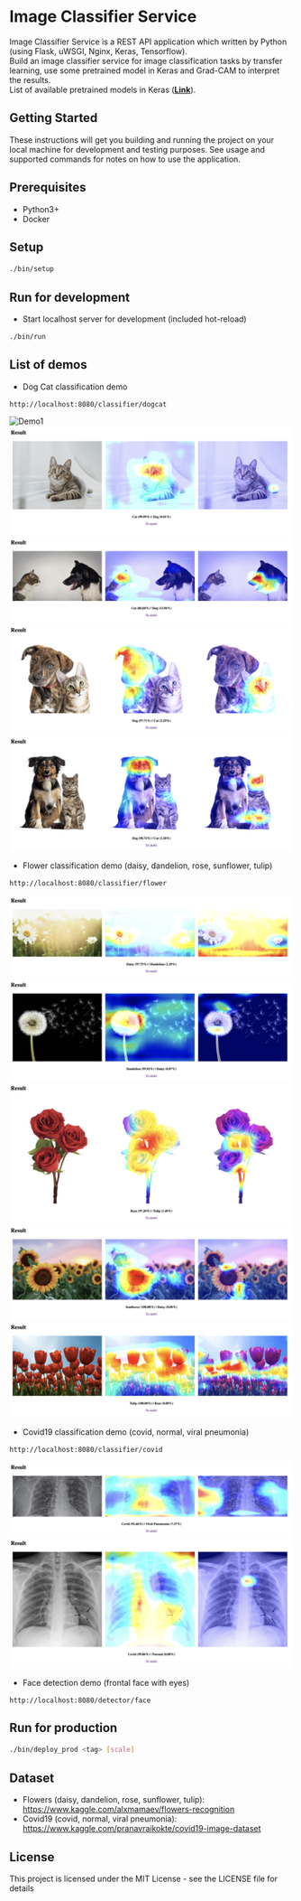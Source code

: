 # Image Classifier Service

Image Classifier Service is a REST API application which written by Python (using Flask, uWSGI, Nginx, Keras, Tensorflow).\
Build an image classifier service for image classification tasks by transfer learning, use some pretrained model in Keras and Grad-CAM to interpret the results.\
List of available pretrained models in Keras (**[Link](https://keras.io/api/applications)**).

## Getting Started

These instructions will get you building and running the project on your local machine for development and testing purposes. See usage and supported commands for notes on how to use the application.

## Prerequisites

- Python3+
- Docker

## Setup
```bash
./bin/setup
```

## Run for development
- Start localhost server for development (included hot-reload)
```bash
./bin/run
```

## List of demos
- Dog Cat classification demo
```
http://localhost:8080/classifier/dogcat
```
![Demo1](/assets/dog.png "Demo1")
![Demo2](/assets/cat.png "Demo2")
![Demo3](/assets/dog_cat_1.png "Demo3")
![Demo4](/assets/dog_cat_2.png "Demo4")
![Demo5](/assets/dog_cat_3.png "Demo5")

- Flower classification demo (daisy, dandelion, rose, sunflower, tulip)
```
http://localhost:8080/classifier/flower
```

![Demo1](/assets/daisy.png "Demo1")
![Demo2](/assets/dandelion.png "Demo2")
![Demo3](/assets/rose.png "Demo3")
![Demo4](/assets/sunflower.png "Demo4")
![Demo5](/assets/tulip.png "Demo5")

- Covid19 classification demo (covid, normal, viral pneumonia)
```
http://localhost:8080/classifier/covid
```

![Demo1](/assets/covid_1.png "Demo1")
![Demo2](/assets/covid_2.png "Demo2")

- Face detection demo (frontal face with eyes)
```
http://localhost:8080/detector/face
```

## Run for production
```bash
./bin/deploy_prod <tag> [scale]
```

## Dataset
- Flowers (daisy, dandelion, rose, sunflower, tulip): https://www.kaggle.com/alxmamaev/flowers-recognition
- Covid19 (covid, normal, viral pneumonia): https://www.kaggle.com/pranavraikokte/covid19-image-dataset

## License
This project is licensed under the MIT License - see the LICENSE file for details